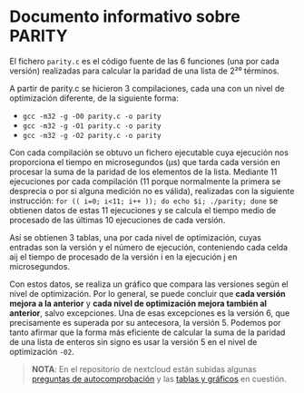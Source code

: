 # Documento informativo sobre PARITY

El fichero `parity.c` es el código fuente de las 6 funciones (una por cada versión) realizadas para calcular la paridad de una lista de 2²⁰ términos.

A partir de parity.c se hicieron 3 compilaciones, cada una con un nivel de optimización diferente, de la siguiente forma:

- `gcc -m32 -g -O0 parity.c -o parity`
- `gcc -m32 -g -O1 parity.c -o parity`
- `gcc -m32 -g -O2 parity.c -o parity`

Con cada compilación se obtuvo un fichero ejecutable cuya ejecución nos proporciona el tiempo en microsegundos (μs) que tarda cada versión en procesar la suma de la paridad de los elementos de la lista.
Mediante 11 ejecuciones por cada compilación (11 porque normalmente la primera se desprecia o por si alguna medición no es válida), realizadas con la siguiente instrucción:
`for (( i=0; i<11; i++ )); do echo $i; ./parity; done`
se obtienen datos de estas 11 ejecuciones y se calcula el tiempo medio de procesado de las últimas 10 ejecuciones de cada versión.

Así se obtienen 3 tablas, una por cada nivel de optimización, cuyas entradas son la versión y el número de ejecución, conteniendo cada celda aij el tiempo de procesado de la versión i en la ejecución j en microsegundos.

Con estos datos, se realiza un gráfico que compara las versiones según el nivel de optimización. Por lo general, se puede concluir que **cada versión mejora a la anterior** y **cada nivel de optimización mejora también al anterior**, salvo excepciones. Una de esas excepciones es la versión 6, que precisamente es superada por su antecesora, la versión 5. Podemos por tanto afirmar que la forma más eficiente de calcular la suma de la paridad de una lista de enteros sin signo es usar la versión 5 en el nivel de
optimización `-02`.

> **NOTA**: En el repositorio de nextcloud están subidas algunas [preguntas de autocomprobación](https://dgiimcloud.ml/remote.php/webdav/DGIIM/2/1%C2%BA%20Cuatrimestre/estructura%20de%20computadores/Pr%C3%A1cticas%202017_2018/Practica%202/Preguntas%20de%20autocomprobaci%C3%B3n.pdf) y las [tablas y gráficos](https://dgiimcloud.ml/remote.php/webdav/DGIIM/2/1%C2%BA%20Cuatrimestre/estructura%20de%20computadores/Pr%C3%A1cticas%202017_2018/Practica%202/Parity/TablasParity.xlsx) en cuestión.